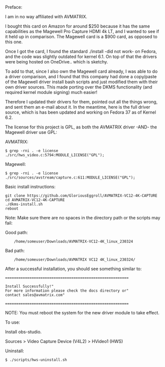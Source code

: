Preface:

I am in no way affiliated with AVMATRIX.

I bought this card on Amazon for around $250 because it has the same capabilities as the Magewell Pro Capture HDMI 4k LT, and I wanted to see if it held up in comparison. The Magewell card is a $900 card, as opposed to this one. 

Once I got the card, I found the standard ./install -did not work- on Fedora, and the code was slightly outdated for kernel 6.1. On top of that the drivers were being hosted on OneDrive.. which is sketchy. 

To add to that, since I also own the Magewell card already, I was able to do a driver comparison, and I found that this company had done a copy/paste of the Magewell driver install bash scripts and just modified them with their own driver sources.  This made porting over the DKMS functionality (and required kernel module signing) much easier!

Therefore I updated their drivers for them, pointed out all the things wrong, and sent them an e-mail about it. In the meantime, here is the full driver source, which is has been updated and working on Fedora 37 as of Kernel 6.2. 

The license for this project is GPL, as both the AVMATRIX driver -AND- the Magewell driver use GPL:

AVMATRIX:
```
$ grep -rni . -e license
./src/hws_video.c:5794:MODULE_LICENSE("GPL");
```

Magewell:
```
$ grep -rni . -e license
./src/sources/avstream/capture.c:611:MODULE_LICENSE("GPL");
```

Basic install instructions:
```
git clone https://github.com/GloriousEggroll/AVMATRIX-VC12-4K-CAPTURE
cd AVMATRIX-VC12-4K-CAPTURE
./dkms-install.sh
reboot
```

Note: Make sure there are no spaces in the directory path or the scripts may fail:

Good path:
```
	/home/someuser/Downloads/AVMATRIX-VC12-4K_linux_230324
```
Bad path:
```
    /home/someuser/Downloads/AVMATRIX VC12 4K_linux_230324/
```

After a successful installation, you should see something similar to:
```
========================================================

Install Successfully!"
For more information please check the docs directory or"
contact sales@avmatrix.com"

========================================================
```
NOTE: You must reboot the system for the new driver module to take effect.

To use:

Install obs-studio.

Sources > Video Capture Device (V4L2) > HVideo1 (HWS)

Uninstall:
```
$ ./scripts/hws-uninstall.sh
```
